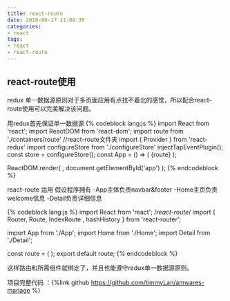 ```yaml
---
title: react-route
date: 2016-06-17 11:04:35
categories:
- react
tags:
- react
- react-route
---
```


## react-route使用

redux 单一数据源原则对于多页面应用有点找不着北的感觉，所以配合react-route使用可以完美解决该问题。

用redux首先保证单一数据源
{% codeblock lang:js %}
import React from 'react';
import ReactDOM from 'react-dom';
import route from './containers/route' //react-route文件夹
import { Provider } from 'react-redux'
import configureStore from './configureStore'
injectTapEventPlugin();
const store = configureStore();
const App = () => (
    <Provider store={store}>
        {route}
    </Provider>
);

ReactDOM.render(
    <App />,
    document.getElementById('app')
);
{% endcodeblock %}

react-route 运用
假设程序拥有
-App主体负责navbar&footer
-Home主页负责welcome信息
-Detail负责详细信息

{% codeblock lang:js %}
import React from 'react';
/*react-route*/
import { Router, Route, IndexRoute , hashHistory } from 'react-router';

import App from './App';
import Home from './Home';
import Detail from './Detail';

const route = (
    <Router history={hashHistory}>
        <Route path="/" component={App}>
            <IndexRoute component={Home} />
            <Route path="detail" component={Detail} />
        </Route>
    </Router>
);
export default route;
{% endcodeblock %}

这样路由和所需组件就绑定了，并且也能遵守redux单一数据源原则。

项目完整代码 ：{%link github https://github.com/timmyLan/amwares-manage %}